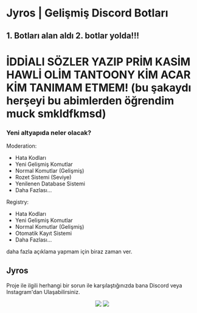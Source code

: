 # Jyros | Gelişmiş Discord Botları

## 1. Botları alan aldı 2. botlar yolda!!!
# İDDİALI SÖZLER YAZIP PRİM KASİM HAWLİ OLİM TANTOONY KİM ACAR KİM TANIMAM ETMEM! (bu şakaydı herşeyi bu abimlerden öğrendim muck smkldfkmsd)

### Yeni altyapıda neler olacak?

Moderation:

* Hata Kodları
* Yeni Gelişmiş Komutlar
* Normal Komutlar (Gelişmiş)
* Rozet Sistemi (Seviye)
* Yenilenen Database Sistemi
* Daha Fazlası...

Registry:

* Hata Kodları
* Yeni Gelişmiş Komutlar
* Normal Komutlar (Gelişmiş)
* Otomatik Kayıt Sistemi
* Daha Fazlası...

daha fazla açıklama yapmam için biraz zaman ver.

## Jyros 

Proje ile ilgili herhangi bir sorun ile karşılaştığınızda bana Discord veya Instagram'dan Ulaşabilirsiniz.

<p align="center">
 <a href="https://discord.com/users/796032235085627422" target"blank_"><img src="https://img.shields.io/badge/Discord%20-7289DA.svg?&style=for-the-badge&logo=discord&logoColor=white"></a>
 <a href="https://www.instagram.com/jyros1/" target"blank_"><img src="https://img.shields.io/badge/INSTAGRAM%20-DC3175.svg?&style=for-the-badge&logo=instagram&logoColor=white"></a>

